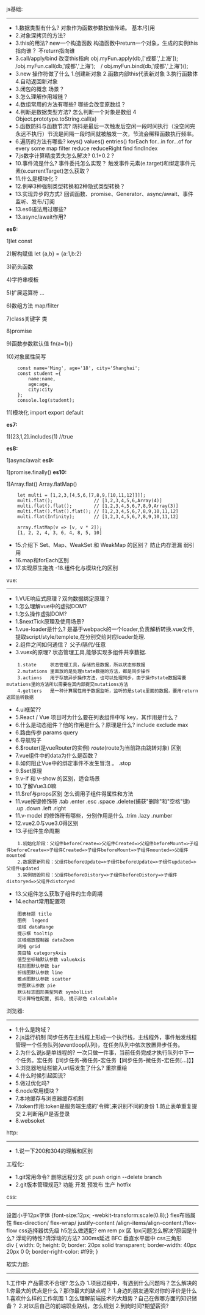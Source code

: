  js基础:
 ___
- 1.数据类型有什么? 对象作为函数参数按值传递。 基本/引用 
- 2.对象深拷贝的方法?
- 3.this的用法?  new一个构造函数  构造函数中return一个对象，生成的实例this指向谁？  不return指向谁
- 3.call/apply/bind  改变this指向 obj.myFun.apply(db,['成都','上海']);  /obj.myFun.call(db,'成都','上海');　/  obj.myFun.bind(db,'成都','上海')();
- 3.new 操作符做了什么  1.创建新对象 2.函数内部this代表新对象 3.执行函数体 4.自动返回新对象
- 3.闭包的概念 场景？
- 3.怎么理解作用域链？
- 4.数组常用的方法有哪些? 哪些会改变原数组？
- 4.判断是数据类型方法?  怎么判断一个对象是数组  4 Object.prototype.toString.call(a)
- 5.函数防抖与函数节流?   防抖是最后一次触发后空闲一段时间执行（没空闲完永远不执行）节流是间隔一段时间就被触发一次，节流会稀释函数执行频率。
- 6.遍历的方法有哪些?  keys()  values()  entries() forEach for...in  for...of for every some map  filter reduce reduceRight find findIndex  
- 7.js数字计算精度丢失怎么解决? 0.1+0.2  ?
- 10.事件流是什么? 事件委托怎么实现？ 触发事件元素(e.target)和绑定事件元素(e.currentTarget)怎么获取？
- 11.什么是模块化？
- 12.例举3种强制类型转换和2种隐式类型转换？
- 13.实现异步的方式? 回调函数、promise、Generator、async/await、事件监听、发布/订阅
- 13.es6语法用过哪些?
- 13.async/await作用?

**es6:**
>  
1)let const
>  
2)解构赋值 let {a,b} = {a:1,b:2}
>  
3)箭头函数
>  
4)字符串模板 
>  
5)扩展运算符 ...
>  
6)数组方法 map/filter
>  
7)class关键字 类
>  
8)promise
>  
9)函数参数默认值 fn(a=1){}
>  
10)对象属性简写 
```
	const name='Ming', age='18', city='Shanghai';
	const student ={
	    name:name,
	    age:age,
	    city:city
	};
	console.log(student);
```
>  
11)模块化 import  export default

**es7:**
>
1)[23,1,2].includes(1) //true

**es8:**
>
1)async/await
**es9:**
>
1)promise.finally()
**es10:**
>
1)Array.flat()  Array.flatMap()
```
	let multi = [1,2,3,[4,5,6,[7,8,9,[10,11,12]]]];
	multi.flat();               // [1,2,3,4,5,6,Array(4)]
	multi.flat().flat();        // [1,2,3,4,5,6,7,8,9,Array(3)]
	multi.flat().flat().flat(); // [1,2,3,4,5,6,7,8,9,10,11,12]
	multi.flat(Infinity);       // [1,2,3,4,5,6,7,8,9,10,11,12]

	array.flatMap(v => [v, v * 2]);
	[1, 2, 2, 4, 3, 6, 4, 8, 5, 10]
```
- 15.介绍下 Set、Map、WeakSet 和 WeakMap 的区别？  防止内存泄漏 弱引用
- 16.map和forEach区别
- 17.实现原生拖拽
 -18.组件化与模块化的区别


 vue:
___
- 1.VUE响应式原理？双向数据绑定原理？
- 1.怎么理解vue中的虚拟DOM?
- 1.怎么操作虚拟DOM?
- 1.$nextTick原理及使用场景?
- 1.vue-loader是什么?  是基于webpack的一个loader,负责解析转换.vue文件,提取script/style/templete,在分别交给对应loader处理. 
- 2.组件之间如何通信？ 父子/隔代/任意
- 3.vuex的原理?   状态管理工具,能够实现多组件共享数据.
```
	1.state     状态管理工具，存储的是数据，所以状态即数据
	2.mutations 里面放的是处理state数据的方法，都是同步操作
	3.actions   用于存放异步操作方法，也可以处理同步，由于操作state数据需要mutations里的方法所以需要在其内部提交mutations方法
	4.getters   是一种计算属性用于数据监听，监听的是state里面的数据，要用return返回监听数据
```
- 4.ui框架??
- 5.React / Vue 项目时为什么要在列表组件中写 key，其作用是什么？
- 6.什么是动态组件？他的作用是什么？原理是什么? include exclude max
- 6.路由传参  params  query 
- 6.导航钩子
- 6.$router(是vueRouter的实例) $route($route为当前路由跳转对象) 区别
- 7.vue组件中的data为什么是函数？
- 8.如何阻止Vue中的绑定事件不发生冒泡 。  .stop
- 9.$set原理
- 9.v-if 和 v-show 的区别，适合场景
- 10.了解Vue3.0嘛
- 11.$ref与props区别  怎么调用子组件得属性和方法
- 11.vue按键修饰符 .tab .enter  .esc .space  .delete(捕获"删除"和"空格"键) .up  .down .left .right
- 11.v-model 的修饰符有哪些，分别作用是什么  .trim  .lazy  .number 
- 12.vue2.0与vue3.0得区别
- 13.子组件生命周期
```
	1.初始化阶段：父组件beforeCreate=>父组件Created=>父组件beforeMount=>子组件beforeCreate=>子组件Created=>子组件beforeMount=>子组件mounted=>父组件mounted
	2.数据更新阶段：父组件beforeUpdate=>子组件beforeUpdate=>子组件updated=>父组件updated
	3.实例销毁阶段：父组件beforeDistory=>子组件beforeDistory=>子组件distoryed=>父组件distoryed
```
- 13.父组件怎么获取子组件的生命周期
- 14.echart常用配置项
```
	图表标题 title
	图例  legend
	值域 dataRange
	提示框 tooltip
	区域缩放控制器 dataZoom
	网格 grid
	类目轴 categoryAxis
	值型坐标轴默认参数 valueAxis
	柱形图默认参数 bar
	折线图默认参数 line
	散点图默认参数 scatter
	饼图默认参数 pie
	默认标志图形类型列表 symbolList
	可计算特性配置, 孤岛, 提示颜色 calculable
```

 浏览器:
___
- 1.什么是跨域？
- 2.js运行机制  同步任务在主线程上形成一个执行栈，主线程外，事件触发线程管理一个任务队列(eventloop队列)，在任务队列中依次放置异步任务。
- 2.为什么说js是单线程的? 一次只做一件事，当前任务完成才执行队列中下一个任务。宏任务【同步任务-微任务-宏任务【同步任务-微任务-宏任务[...]】】
- 3.浏览器地址栏输入url后发生了什么?  重排重绘
- 4.什么时候引起回流?
- 5.做过优化吗?
- 6.node常用模块？
- 7.本地缓存与浏览器缓存机制
- 7.token作用:token是服务端生成的'令牌',来识别不同的身份  1.防止表单重复提交 2.判断用户是否登录
- 8.websoket


 http:
 ___
- 1.说一下200和304的理解和区别

工程化:
- 1.git常用命令? 删除远程分支   git  push origin --delete branch
- 2.git版本管理规范?  功能  开发   预发布 生产  hotfix  



 css:
___
设置小于12px字体  {font-size:12px; -webkit-transform:scale(0.8);}
flex布局属性  flex-direction/ flex-wrap/ justify-content /align-items/align-content:/flex-flow
css选择器优先级
h5怎么做适配? em rem px 区
1px问题怎么解决?原因是什么?
浮动的特性?清浮动的方法?
300ms延迟 
BFC
垂直水平居中
css三角形  
div {
      width: 0;
      height: 0;
      border: 20px solid transparent;
      border-width: 40px 20px 0 0;
      border-right-color: #f99;
    }





 软实力题:
___
1.工作中  产品需求不合理?  怎么办
1.项目过程中，有遇到什么问题吗？怎么解决的
1.你最大的优点是什么？那你最大的缺点呢？
1.身边的朋友通常对你的评价是什么
1.喜欢什么样的工作氛围
1.怎么理解前端技术的大趋势？自己在做哪方面的知识储备？
2.对以后自己的前端职业路线，怎么规划
2.到岗时间?期望薪资?



